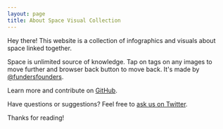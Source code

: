 ```yaml
---
layout: page
title: About Space Visual Collection
---
```


<p class="message">
  Hey there! This website is a collection of infographics and visuals about space linked together.
</p>

Space is unlimited source of knowledge.
Tap on tags on any images to move further and browser back button to move back. It's made by [@fundersfounders](https://twitter.com/fundersfounders).

Learn more and contribute on [GitHub](https://github.com/poole).

Have questions or suggestions? Feel free to [ask us on Twitter](https://twitter.com/fundersfounders).

Thanks for reading!
